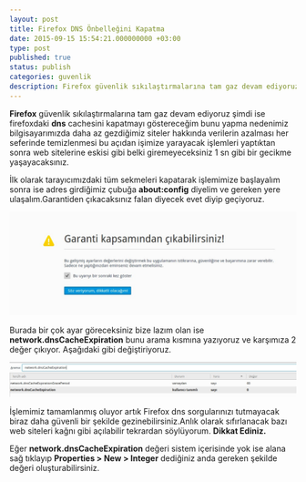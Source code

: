 ```yaml
---
layout: post
title: Firefox DNS Önbelleğini Kapatma
date: 2015-09-15 15:54:21.000000000 +03:00
type: post
published: true
status: publish
categories: guvenlik
description: Firefox güvenlik sıkılaştırmalarına tam gaz devam ediyoruz şimdi ise firefoxdaki dns cachesini kapatmayı göstereceğim bunu yapma nedenimiz
---
```


**Firefox** güvenlik sıkılaştırmalarına tam gaz devam ediyoruz şimdi ise firefoxdaki **dns** cachesini kapatmayı göstereceğim bunu yapma nedenimiz bilgisayarımızda daha az gezdiğimiz siteler hakkında verilerin azalması her seferinde temizlenmesi bu açıdan işimize yarayacak işlemleri yaptıktan sonra web sitelerine eskisi gibi belki giremeyeceksiniz 1 sn gibi bir gecikme yaşayacaksınız.

İlk olarak tarayıcımızdaki tüm sekmeleri kapatarak işlemimize başlayalım sonra ise adres girdiğimiz çubuğa **about:config** diyelim ve gereken yere ulaşalım.Garantiden çıkacaksınız falan diyecek evet diyip geçiyoruz.

![aboutconfiggorsel1](/assets/aboutconfiggorsel1.jpg)

Burada bir çok ayar göreceksiniz bize lazım olan ise **network.dnsCacheExpiration** bunu arama kısmına yazıyoruz ve karşımıza 2 değer çıkıyor. Aşağıdaki gibi değiştiriyoruz.

![dnsexpirationgorsel1](/assets/dnsexpirationgorsel1.jpg)

İşlemimiz tamamlanmış oluyor artık Firefox dns sorgularınızı tutmayacak biraz daha güvenli bir şekilde gezinebilirsiniz.Anlık olarak sıfırlanacak bazı web siteleri kağnı gibi açılabilir tekrardan söylüyorum. **Dikkat Ediniz.**

Eğer **network.dnsCacheExpiration** değeri sistem içerisinde yok ise alana sağ tıklayıp **Properties \> New \> Integer** dediğiniz anda gereken şekilde değeri oluşturabilirsiniz.
